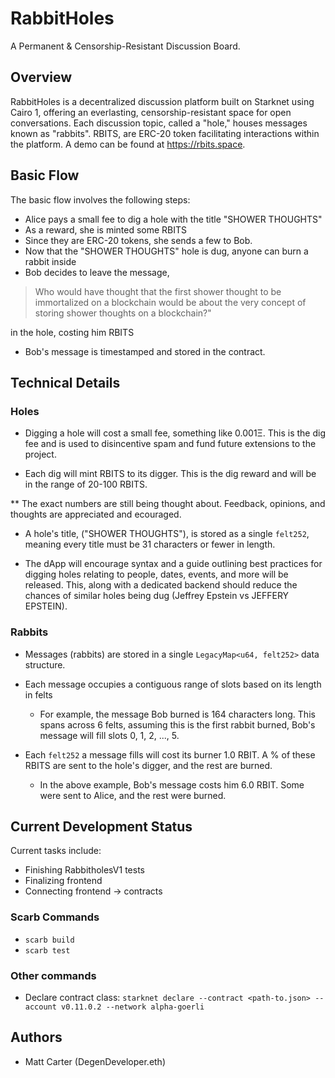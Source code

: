 # RabbitHoles

A Permanent & Censorship-Resistant Discussion Board.

## Overview

RabbitHoles is a decentralized discussion platform built on Starknet using Cairo 1, offering an everlasting, censorship-resistant space for open conversations. Each discussion topic, called a "hole," houses messages known as "rabbits". RBITS, are ERC-20 token facilitating interactions within the platform. A demo can be found at https://rbits.space.

## Basic Flow

The basic flow involves the following steps:

- Alice pays a small fee to dig a hole with the title "SHOWER THOUGHTS"
- As a reward, she is minted some RBITS
- Since they are ERC-20 tokens, she sends a few to Bob.
- Now that the "SHOWER THOUGHTS" hole is dug, anyone can burn a rabbit inside
- Bob decides to leave the message,

> Who would have thought that the first shower thought to be immortalized on a blockchain would be about the very concept of storing shower thoughts on a blockchain?"

in the hole, costing him RBITS

- Bob's message is timestamped and stored in the contract.

## Technical Details

### Holes

- Digging a hole will cost a small fee, something like 0.001Ξ. This is the dig fee and is used to disincentive spam and fund future extensions to the project.

- Each dig will mint RBITS to its digger. This is the dig reward and will be in the range of 20-100 RBITS.

\*\* The exact numbers are still being thought about. Feedback, opinions, and thoughts are appreciated and ecouraged.

- A hole's title, ("SHOWER THOUGHTS"), is stored as a single `felt252`, meaning every title must be 31 characters or fewer in length.

- The dApp will encourage syntax and a guide outlining best practices for digging holes relating to people, dates, events, and more will be released. This, along with a dedicated backend should reduce the chances of similar holes being dug (Jeffrey Epstein vs JEFFERY EPSTEIN).

### Rabbits

- Messages (rabbits) are stored in a single `LegacyMap<u64, felt252>` data structure.
- Each message occupies a contiguous range of slots based on its length in felts

  - For example, the message Bob burned is 164 characters long. This spans across 6 felts, assuming this is the first rabbit burned, Bob's message will fill slots 0, 1, 2, ..., 5.

- Each `felt252` a message fills will cost its burner 1.0 RBIT. A % of these RBITS are sent to the hole's digger, and the rest are burned.

  - In the above example, Bob's message costs him 6.0 RBIT. Some were sent to Alice, and the rest were burned.

## Current Development Status

Current tasks include:

- Finishing RabbitholesV1 tests
- Finalizing frontend
- Connecting frontend -> contracts

### Scarb Commands

- `scarb build`
- `scarb test`

### Other commands

- Declare contract class: `starknet declare --contract <path-to.json> --account v0.11.0.2 --network alpha-goerli`

## Authors

- Matt Carter (DegenDeveloper.eth)
